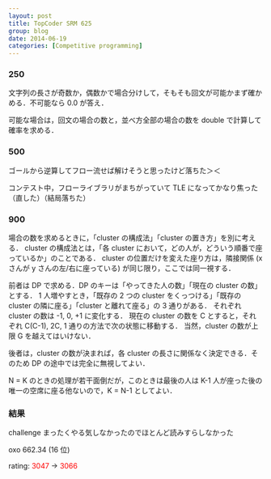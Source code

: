 ```yaml
---
layout: post
title: TopCoder SRM 625
group: blog
date: 2014-06-19
categories: [Competitive programming]
---
```


### 250
文字列の長さが奇数か，偶数かで場合分けして，そもそも回文が可能かまず確かめる．不可能なら 0.0 が答え．

可能な場合は，回文の場合の数と，並べ方全部の場合の数を double で計算して確率を求める．

### 500
ゴールから逆算してフロー流せば解けそうと思ったけど落ちた＞＜

コンテスト中，フローライブラリがまちがっていて TLE になってかなり焦った（直した）（結局落ちた）

### 900
場合の数を求めるときに，「cluster の構成法」「cluster の置き方」を別に考える．
cluster の構成法とは，「各 cluster において，どの人が，どういう順番で座っているか」のことである．
cluster の位置だけを変えた座り方は，隣接関係 (x さんが y さんの左/右に座っている) が同じ限り，ここでは同一視する．

前者は DP で求める．DP のキーは「やってきた人の数」「現在の cluster の数」とする．
1 人増やすとき，「既存の 2 つの cluster をくっつける」「既存の cluster の隣に座る」「cluster と離れて座る」の 3 通りがある．
それぞれ cluster の数は -1, 0, +1 に変化する．
現在の cluster の数を C とすると，それぞれ C(C-1), 2C, 1 通りの方法で次の状態に移動する．
当然，cluster の数が上限 G を越えてはいけない．

後者は，cluster の数が決まれば，各 cluster の長さに関係なく決定できる．そのため DP の途中では完全に無視してよい．

N = K のときの処理が若干面倒だが，このときは最後の人は K-1 人が座った後の唯一の空席に座る他ないので，K = N-1 としてよい．

### 結果
challenge まったくやる気しなかったのでほとんど読みすらしなかった

oxo 662.34 (16 位)

rating: <span style="color:red">3047</span> -> <span style="color:red">3066</span> 

